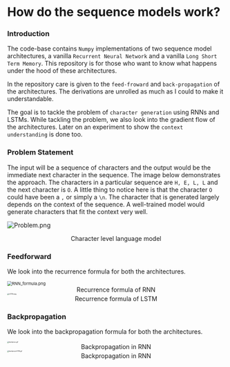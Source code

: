 # How do the sequence models work?

### Introduction

The code-base contains `Numpy` implementations of two sequence model architectures, a vanilla `Recurrent Neural Network` and a vanilla `Long Short Term Memory`. This repository is for those who want to know what happens under the hood of these architectures.

In the repository care is given to the `feed-froward` and `back-propagation` of the architectures. The derivations are unrolled as much as I could to make it understandable.

The goal is to tackle the problem of `character generation` using RNNs and LSTMs. While tackling the problem, we also look into the gradient flow of the architectures. Later on an experiment to show the `context understanding` is done too.

### Problem Statement

The input will be a sequence of characters and the output would be the immediate next character in the sequence. The image below demonstrates the approach. The characters in a particular sequence are `H, E, L, L` and the next character is `O`. A little thing to notice here is that the character `O` could have been a `,` or simply a `\n`. The character that is generated largely depends on the context of the sequence. A well-trained model would generate characters that fit the context very well.

![Problem.png](https://api.wandb.ai/files/authors/images/projects/126026/643ae901.png)

<center>Character level language model</center>

### Feedforward

We look into the recurrence formula for both the architectures.

<img src="https://api.wandb.ai/files/authors/images/projects/126026/982cd0e9.png" alt="RNN_formula.png" style="zoom: 67%;" />

<center>Recurrence formula of RNN</center>

<img src="https://api.wandb.ai/files/authors/images/projects/126026/d8dc8d9d.png" alt="LSTM.png" style="zoom: 25%;" />

<center>Recurrence formula of LSTM</center>

### Backpropagation

We look into the backpropagation formula for both the architectures.

<img src="https://api.wandb.ai/files/authors/images/projects/126026/f27234c0.gif" alt="backprop.gif" style="zoom:25%;" />

<center>Backpropagation in RNN</center>

<img src="https://api.wandb.ai/files/authors/images/projects/126026/72f4f51e.gif" alt="backpropLSTM.gif" style="zoom:25%;" />

<center>Backpropagation in RNN</center>

